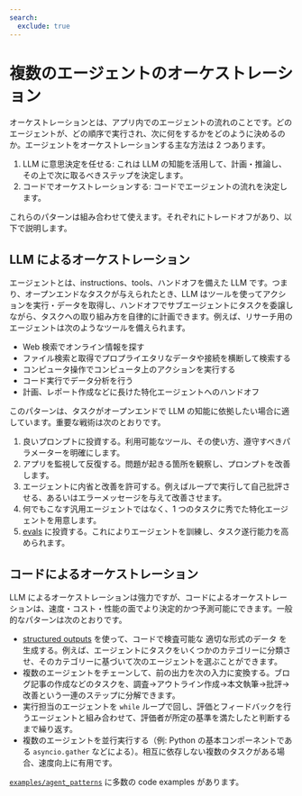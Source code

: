 ```yaml
---
search:
  exclude: true
---
```

# 複数のエージェントのオーケストレーション

オーケストレーションとは、アプリ内でのエージェントの流れのことです。どのエージェントが、どの順序で実行され、次に何をするかをどのように決めるのか。エージェントをオーケストレーションする主な方法は 2 つあります。

1. LLM に意思決定を任せる: これは LLM の知能を活用して、計画・推論し、その上で次に取るべきステップを決定します。
2. コードでオーケストレーションする: コードでエージェントの流れを決定します。

これらのパターンは組み合わせて使えます。それぞれにトレードオフがあり、以下で説明します。

## LLM によるオーケストレーション

エージェントとは、instructions、tools、ハンドオフを備えた LLM です。つまり、オープンエンドなタスクが与えられたとき、LLM はツールを使ってアクションを実行・データを取得し、ハンドオフでサブエージェントにタスクを委譲しながら、タスクへの取り組み方を自律的に計画できます。例えば、リサーチ用のエージェントは次のようなツールを備えられます。

- Web 検索でオンライン情報を探す
- ファイル検索と取得でプロプライエタリなデータや接続を横断して検索する
- コンピュータ操作でコンピュータ上のアクションを実行する
- コード実行でデータ分析を行う
- 計画、レポート作成などに長けた特化エージェントへのハンドオフ

このパターンは、タスクがオープンエンドで LLM の知能に依拠したい場合に適しています。重要な戦術は次のとおりです。

1. 良いプロンプトに投資する。利用可能なツール、その使い方、遵守すべきパラメーターを明確にします。
2. アプリを監視して反復する。問題が起きる箇所を観察し、プロンプトを改善します。
3. エージェントに内省と改善を許可する。例えばループで実行して自己批評させる、あるいはエラーメッセージを与えて改善させます。
4. 何でもこなす汎用エージェントではなく、1 つのタスクに秀でた特化エージェントを用意します。
5. [evals](https://platform.openai.com/docs/guides/evals) に投資する。これによりエージェントを訓練し、タスク遂行能力を高められます。

## コードによるオーケストレーション

LLM によるオーケストレーションは強力ですが、コードによるオーケストレーションは、速度・コスト・性能の面でより決定的かつ予測可能にできます。一般的なパターンは次のとおりです。

- [structured outputs](https://platform.openai.com/docs/guides/structured-outputs) を使って、コードで検査可能な 適切な形式のデータ を生成する。例えば、エージェントにタスクをいくつかのカテゴリーに分類させ、そのカテゴリーに基づいて次のエージェントを選ぶことができます。
- 複数のエージェントをチェーンして、前の出力を次の入力に変換する。ブログ記事の作成などのタスクを、調査→アウトライン作成→本文執筆→批評→改善という一連のステップに分解できます。
- 実行担当のエージェントを `while` ループで回し、評価とフィードバックを行うエージェントと組み合わせて、評価者が所定の基準を満たしたと判断するまで繰り返す。
- 複数のエージェントを並行実行する（例: Python の基本コンポーネントである `asyncio.gather` などによる）。相互に依存しない複数のタスクがある場合、速度向上に有用です。

[`examples/agent_patterns`](https://github.com/openai/openai-agents-python/tree/main/examples/agent_patterns) に多数の code examples があります。